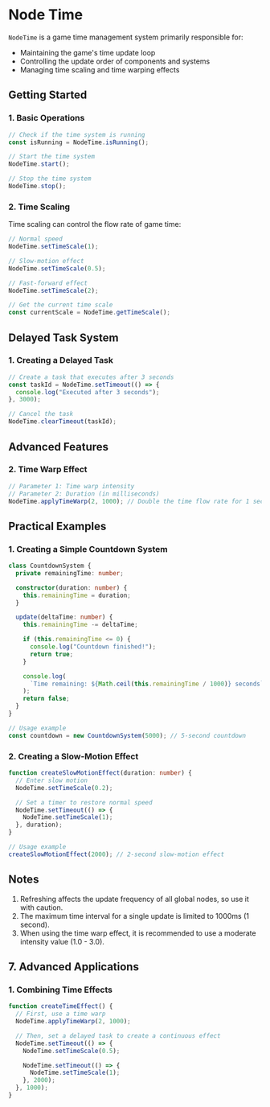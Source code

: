 # Node Time

`NodeTime` is a game time management system primarily responsible for:

- Maintaining the game's time update loop
- Controlling the update order of components and systems
- Managing time scaling and time warping effects

## Getting Started

### 1. Basic Operations

```typescript
// Check if the time system is running
const isRunning = NodeTime.isRunning();

// Start the time system
NodeTime.start();

// Stop the time system
NodeTime.stop();
```

### 2. Time Scaling

Time scaling can control the flow rate of game time:

```typescript
// Normal speed
NodeTime.setTimeScale(1);

// Slow-motion effect
NodeTime.setTimeScale(0.5);

// Fast-forward effect
NodeTime.setTimeScale(2);

// Get the current time scale
const currentScale = NodeTime.getTimeScale();
```

## Delayed Task System

### 1. Creating a Delayed Task

```typescript
// Create a task that executes after 3 seconds
const taskId = NodeTime.setTimeout(() => {
  console.log("Executed after 3 seconds");
}, 3000);

// Cancel the task
NodeTime.clearTimeout(taskId);
```

## Advanced Features

### 2. Time Warp Effect

```typescript
// Parameter 1: Time warp intensity
// Parameter 2: Duration (in milliseconds)
NodeTime.applyTimeWarp(2, 1000); // Double the time flow rate for 1 second
```

## Practical Examples

### 1. Creating a Simple Countdown System

```typescript
class CountdownSystem {
  private remainingTime: number;

  constructor(duration: number) {
    this.remainingTime = duration;
  }

  update(deltaTime: number) {
    this.remainingTime -= deltaTime;

    if (this.remainingTime <= 0) {
      console.log("Countdown finished!");
      return true;
    }

    console.log(
      `Time remaining: ${Math.ceil(this.remainingTime / 1000)} seconds`
    );
    return false;
  }
}

// Usage example
const countdown = new CountdownSystem(5000); // 5-second countdown
```

### 2. Creating a Slow-Motion Effect

```typescript
function createSlowMotionEffect(duration: number) {
  // Enter slow motion
  NodeTime.setTimeScale(0.2);

  // Set a timer to restore normal speed
  NodeTime.setTimeout(() => {
    NodeTime.setTimeScale(1);
  }, duration);
}

// Usage example
createSlowMotionEffect(2000); // 2-second slow-motion effect
```

## Notes

1.  Refreshing affects the update frequency of all global nodes, so use it with caution.
2.  The maximum time interval for a single update is limited to 1000ms (1 second).
3.  When using the time warp effect, it is recommended to use a moderate intensity value (1.0 - 3.0).

## 7. Advanced Applications

### 1. Combining Time Effects

```typescript
function createTimeEffect() {
  // First, use a time warp
  NodeTime.applyTimeWarp(2, 1000);

  // Then, set a delayed task to create a continuous effect
  NodeTime.setTimeout(() => {
    NodeTime.setTimeScale(0.5);

    NodeTime.setTimeout(() => {
      NodeTime.setTimeScale(1);
    }, 2000);
  }, 1000);
}
```
